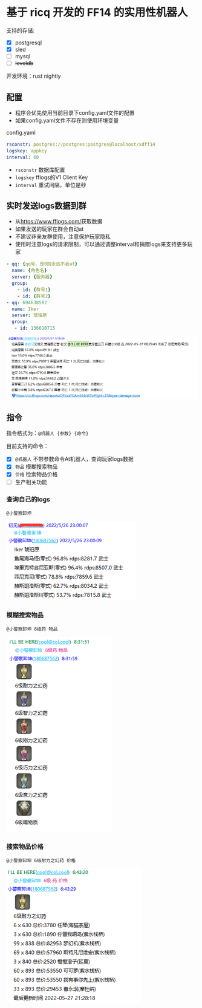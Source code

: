 # 基于 ricq 开发的 FF14 的实用性机器人

支持的存储:

- [x] postgresql
- [x] sled
- [ ] mysql
- [ ] ~~leveldb~~

开发环境：rust nightly

## 配置

- 程序会优先使用当前目录下config.yaml文件的配置
- 如果config.yaml文件不存在则使用环境变量

config.yaml

``` yaml
rsconstr: postgres://postgres:postgres@localhost/xdff14
logskey: appkey
interval: 60
```

- `rsconstr` 数据库配置
- `logskey` fflogs的V1 Client Key
- `interval` 重试间隔，单位是秒

## 实时发送logs数据到群

- 从<https://www.fflogs.com/>获取数据
- 如果发送的玩家在群会自动at
- 不建议非亲友群使用，注意保护玩家隐私
- 使用时注意logs的请求限制，可以通过调整interval和捐赠logs来支持更多玩家

``` yaml
- qq: {qq号，是0则永远不会at}
  name: {角色名}
  server: {服务器}
  group: 
    - id: {群号1}
    - id: {群号2}
- qq: 694638502
  name: Iker
  server: 琥珀原
  group: 
   - id: 136610715
```

![发送logs到群](README/report.png)

## 指令

指令格式为：`@机器人 {参数} {命令}`

目前支持的命令：

- [x] `@机器人` 不带参数命令At机器人，查询玩家logs数据
- [x] `物品` 模糊搜索物品
- [x] `价格` 检索物品价格
- [ ] 生产相关功能

### 查询自己的logs

`@小警察卸坤`

![查询logs](README/high.png)

### 模糊搜索物品

`@小警察卸坤 6级药 物品`

![模糊搜索物品](README/wupin.png)

### 搜索物品价格

`@小警察卸坤 6级耐力之幻药 价格`

![搜索物品价格](README/jiage.png)

